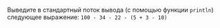 Выведите в стандартный поток вывода (с помощью функции `println`) следующее выражение: `100 - 34 - 22 - (5 + 3 - 10)`
